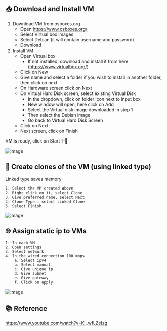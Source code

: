 ## 📥 Download and Install VM

1. Download VM from osboxes.org
  	- Open https://www.osboxes.org/
	- Select Virtual box images
	- Select Debian (it will contain username and password)
	- Download
2. Install VM
	- Open Virtual box 
		- If not installed, download and install it from here (https://www.virtualbox.org/)
	- Click on New
	- Give name and select a folder if you wish to install in another folder, then click on next
	- On Hardware  screen click on Next
	- On Virtual Hard Disk screen, select existing Virtual Disk
		- In the dropdown, click on folder icon next to input box
		- New window will open, here click on Add
		- Select the Virtual disk image downloaded in step 1
		- Then select the Debian image 
		- Go back to Virtual Hard Disk Screen
	- Click on Next
	- Next screen, click on Finish

VM is ready, click on Start ✨🚀
 

![image](https://github.com/user-attachments/assets/40fc7fcc-887a-4cc1-95e0-023fdf4d9c46)


## 🔄 Create clones of the VM (using linked type)

Linked type saves memory

	1. Select the VM created above
	2. Right click on it, select Clone
	3. Give preferred name, select Next
	4. Clone Type : select Linked Clone
	5. Select Finish

![image](https://github.com/user-attachments/assets/d75dd83c-d784-4825-8cd6-e8aba201af5d)


## 🌐 Assign static ip to VMs

	1. In each VM
	2. Open settings
	3. Select network
	4. In the wired connection 100 mbps
		a. Select ipv4
		b. Select manual
		c. Give unique ip
		d. Give subnet
		e. Give gateway
		f. Click on apply

![image](https://github.com/user-attachments/assets/1d51ac6d-df3a-4c63-a2c8-65c9ac9ec6ec)

## 📚 Reference
https://www.youtube.com/watch?v=K-_wfLZeIzg 


